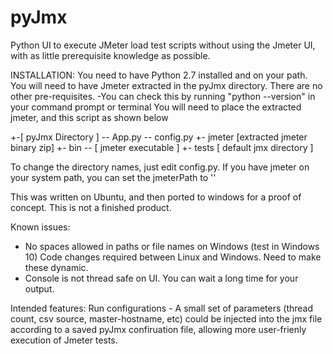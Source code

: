 # pyJmx
Python UI to execute JMeter load test scripts without using the Jmeter UI, with as little prerequisite knowledge as possible.

INSTALLATION:
You need to have Python 2.7 installed and on your path. You will need to have Jmeter extracted in the pyJmx directory. There are no other pre-requisites. 
 -You can check this by running "python --version" in your command prompt or terminal
You will need to place the extracted jmeter, and this script as shown below

+-[ pyJmx Directory ]
  -- App.py
  -- config.py
  +- jmeter [extracted jmeter binary zip]
    +- bin
      -- [ jmeter executable ]
      +- tests [ default jmx directory ]


To change the directory names, just edit config.py. 
If you have jmeter on your system path, you can set the jmeterPath to ''

This was written on Ubuntu, and then ported to windows for a proof of concept. 
This is not a finished product. 

Known issues: 
 * No spaces allowed in paths or file names on Windows (test in Windows 10)
   Code changes required between Linux and Windows. Need to make these dynamic.
 * Console is not thread safe on UI. You can wait a long time for your output. 
  
  
  
Intended features:
  Run configurations - A small set of parameters (thread count, csv source, master-hostname, etc) 
      could be injected into the jmx file according to a saved pyJmx confiruation file, allowing 
      more user-frienly execution of Jmeter tests. 
